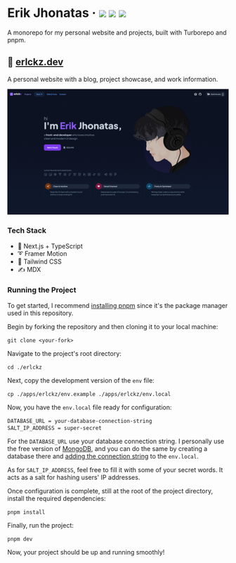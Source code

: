 <div>
  <h1>
    Erik Jhonatas
    &middot;
    <img src="https://img.shields.io/website?style=flat-square&url=https%3A%2F%2Fwww.erlckz.dev"/>
    <img src="https://img.shields.io/github/deployments/erlckz/erlckz.dev/production?label=production&style=flat-square"/>
    <img src="https://img.shields.io/github/commit-activity/m/erlckz/erlckz.dev?style=flat-square"/>
  </h1>
</div>

A monorepo for my personal website and projects, built with Turborepo and pnpm.

## 📘 [erlckz.dev](https://www.erlckz.dev)

A personal website with a blog, project showcase, and work information.
 <div>
       <img src="/Preview.png"/>
 </div>

### Tech Stack

- 🚀 Next.js + TypeScript
- ➰ Framer Motion
- 🍃 Tailwind CSS
- ✍ MDX

### Running the Project

To get started, I recommend [installing pnpm](https://pnpm.io/installation) since it's the package manager used in this repository.

Begin by forking the repository and then cloning it to your local machine:

```
git clone <your-fork>
```

Navigate to the project's root directory:

```
cd ./erlckz
```

Next, copy the development version of the `env` file:

```
cp ./apps/erlckz/env.example ./apps/erlckz/env.local
```

Now, you have the `env.local` file ready for configuration:

```
DATABASE_URL = your-database-connection-string
SALT_IP_ADDRESS = super-secret
```

For the `DATABASE_URL` use your database connection string. I personally use the free version of [MongoDB](https://www.mongodb.com/), and you can do the same by creating a database there and [adding the connection string](https://www.mongodb.com/basics/mongodb-connection-string) to the `env.local`.

As for `SALT_IP_ADDRESS`, feel free to fill it with some of your secret words. It acts as a salt for hashing users' IP addresses.

Once configuration is complete, still at the root of the project directory, install the required dependencies:

```
pnpm install
```

Finally, run the project:

```
pnpm dev
```

Now, your project should be up and running smoothly!
